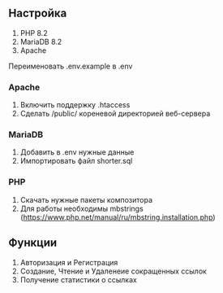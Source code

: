 
## Настройка

1) PHP 8.2
2) MariaDB 8.2
3) Apache

Переименовать .env.example в .env

### Apache
1) Включить поддержку .htaccess
2) Сделать /public/ кореневой директорией веб-сервера

### MariaDB
1) Добавить в .env нужные данные
2) Импортировать файл shorter.sql

### PHP
1) Скачать нужные пакеты композитора
2) Для работы необходимы mbstrings (https://www.php.net/manual/ru/mbstring.installation.php)

## Функции

1) Авторизация и Регистрация
2) Создание, Чтение и Удаленеие сокращенных ссылок
3) Получение статистики о ссылках